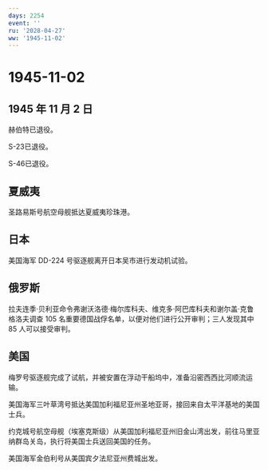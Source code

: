 ```yaml
---
days: 2254
event: ''
ru: '2028-04-27'
ww: '1945-11-02'
---
```


# 1945-11-02

## 1945 年 11 月 2 日

赫伯特已退役。

S-23已退役。

S-46已退役。

## 夏威夷

圣路易斯号航空母舰抵达夏威夷珍珠港。

## 日本

美国海军 DD-224 号驱逐舰离开日本吴市进行发动机试验。

## 俄罗斯

拉夫连季·贝利亚命令弗谢沃洛德·梅尔库科夫、维克多·阿巴库科夫和谢尔盖·克鲁格洛夫调查
105 名重要德国战俘名单，以便对他们进行公开审判；三人发现其中 85
人可以接受审判。

## 美国

梅罗号驱逐舰完成了试航，并被安置在浮动干船坞中，准备沿密西西比河顺流运输。

美国海军三叶草湾号抵达美国加利福尼亚州圣地亚哥，接回来自太平洋基地的美国士兵。

约克城号航空母舰（埃塞克斯级）从美国加利福尼亚州旧金山湾出发，前往马里亚纳群岛关岛，执行将美国士兵送回美国的任务。

美国海军金伯利号从美国宾夕法尼亚州费城出发。